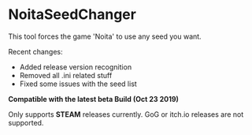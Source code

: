 # NoitaSeedChanger
This tool forces the game 'Noita' to use any seed you want.

Recent changes:

* Added release version recognition
* Removed all .ini related stuff
* Fixed some issues with the seed list


**Compatible with the latest beta Build (Oct 23 2019)**

Only supports **STEAM** releases currently. GoG or itch.io releases are not supported.

